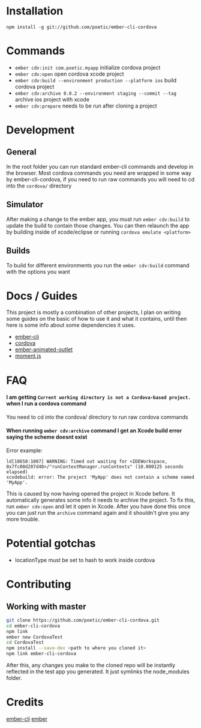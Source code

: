 # Installation

`npm install -g git://github.com/poetic/ember-cli-cordova`

# Commands
+ `ember cdv:init com.poetic.myapp` initialize cordova project
+ `ember cdv:open` open cordova xcode project
+ `ember cdv:build --environment production --platform ios` build cordova project
+ `ember cdv:archive 0.0.2 --environment staging --commit --tag` archive ios project with xcode
+ `ember cdv:prepare` needs to be run after cloning a project

# Development

## General
In the root folder you can run standard ember-cli commands and develop in the
browser. Most cordova commands you need are wrapped in some way by ember-cli-cordova,
if you need to run raw commands you will need to cd into the `cordova/`
directory

## Simulator
After making a change to the ember app, you must run `ember cdv:build`
to update the build to contain those changes. You can then relaunch the app by
building inside of xcode/eclipse or running `cordova emulate <platform>`

## Builds

To build for different environments you run the `ember cdv:build` command with
the options you want

# Docs / Guides

This project is mostly a combination of other projects, I plan on writing some
guides on the basic of how to use it and what it contains, until then here is
some info about some dependencies it uses.

+  [ember-cli](http://iamstef.net/ember-cli/)
+  [cordova](http://cordova.apache.org/docs/en/3.4.0/)
+  [ember-animated-outlet](https://github.com/billysbilling/ember-animated-outlet)
+  [moment.js](http://momentjs.com/docs/)

# FAQ

#### I am getting `Current working directory is not a Cordova-based project.` when I run a cordova command

You need to cd into the cordova/ directory to run raw cordova commands

#### When running `ember cdv:archive` command I get an Xcode build error saying the scheme doesnt exist

Error example:

```
ld[10658:1007] WARNING: Timed out waiting for <IDEWorkspace,
0x7fc00d207d40>/"runContextManager.runContexts" (10.000125 seconds elapsed)
xcodebuild: error: The project 'MyApp' does not contain a scheme named 'MyApp'.
```

This is caused by now having opened the project in Xcode before. It
automatically generates some info it needs to archive the project. To fix this,
run `ember cdv:open` and let it open in Xcode. After you have done this once you
can just run the `archive` command again and it shouldn't give you any more
trouble.

# Potential gotchas

+  locationType must be set to hash to work inside cordova

# Contributing

## Working with master

``` sh
git clone https://github.com/poetic/ember-cli-cordova.git
cd ember-cli-cordova
npm link
ember new CordovaTest
cd CordovaTest
npm install --save-dev <path to where you cloned it>
npm link ember-cli-cordova
```

After this, any changes you make to the cloned repo will be instantly reflected
in the test app you generated. It just symlinks the node_modules folder.

# Credits

[ember-cli](https://github.com/stefanpenner/ember-cli)
[ember](https://github.com/emberjs/emberjs)
